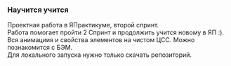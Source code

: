 ### Научится учится  
Проектная работа в ЯПрактикуме, второй спринт.  
Работа помогает пройти 2 Спринт и продолжить учится новому в ЯП :).  
Вся анимациия и свойства элементов на чистом ЦСС. Можно познакомится с БЭМ.  
Для локального запуска нужно только скачать репозиторий.